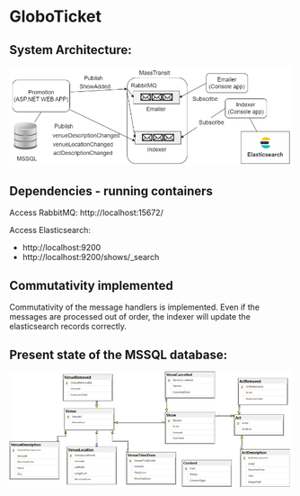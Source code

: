 # GloboTicket

## System Architecture:
![Indexer Emailer2 V4](indexer_emailer2_v4.png)

## Dependencies - running containers
Access RabbitMQ: http://localhost:15672/

Access Elasticsearch: 
- http://localhost:9200
- http://localhost:9200/shows/_search

## Commutativity implemented
Commutativity of the message handlers is implemented. Even if the messages are processed out of order, the indexer will update the elasticsearch records correctly.


## Present state of the MSSQL database:


![E R D Venue Location Time Zone](ERD_venueLocation_TimeZone.png)
